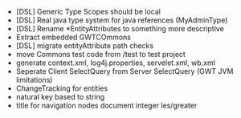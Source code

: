 * [DSL] Generic Type Scopes should be local
* [DSL] Real java type system for java references (MyAdminType) 
* [DSL] Rename *EntityAttributes to something more descriptive 
* Extract embedded GWTCOmmons
* [DSL] migrate entityAttribute path checks
* move Commons test code from /test to test project
* generate context.xml, log4j.properties, servelet.xml, wb.xml
* Seperate Client SelectQuery from Server SelectQuery (GWT JVM limitations)
* ChangeTracking for entities
* natural key based to string
* title for navigation nodes
document integer les/greater